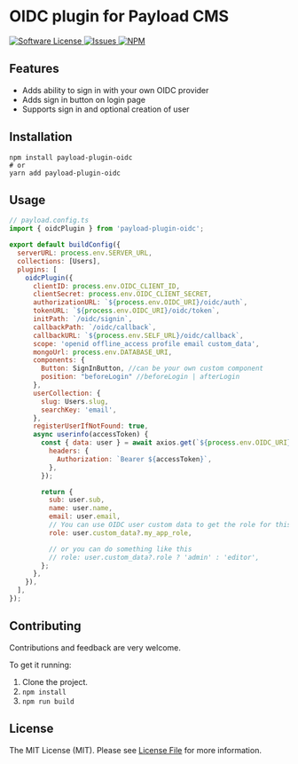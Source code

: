 # OIDC plugin for Payload CMS

<a href="LICENSE">
  <img src="https://img.shields.io/badge/license-MIT-brightgreen.svg" alt="Software License" />
</a>
<a href="https://github.com/gousta/payload-plugin-oidc/issues">
  <img src="https://img.shields.io/github/issues/gousta/payload-plugin-oidc.svg" alt="Issues" />
</a>
<a href="https://npmjs.org/package/payload-plugin-oidc">
  <img src="https://img.shields.io/npm/v/payload-plugin-oidc.svg?style=flat-squar" alt="NPM" />
</a>

## Features

- Adds ability to sign in with your own OIDC provider
- Adds sign in button on login page
- Supports sign in and optional creation of user

## Installation

```
npm install payload-plugin-oidc
# or
yarn add payload-plugin-oidc
```

## Usage

```js
// payload.config.ts
import { oidcPlugin } from 'payload-plugin-oidc';

export default buildConfig({
  serverURL: process.env.SERVER_URL,
  collections: [Users],
  plugins: [
    oidcPlugin({
      clientID: process.env.OIDC_CLIENT_ID,
      clientSecret: process.env.OIDC_CLIENT_SECRET,
      authorizationURL: `${process.env.OIDC_URI}/oidc/auth`,
      tokenURL: `${process.env.OIDC_URI}/oidc/token`,
      initPath: `/oidc/signin`,
      callbackPath: `/oidc/callback`,
      callbackURL: `${process.env.SELF_URL}/oidc/callback`,
      scope: 'openid offline_access profile email custom_data',
      mongoUrl: process.env.DATABASE_URI,
      components: {
        Button: SignInButton, //can be your own custom component
        position: "beforeLogin" //beforeLogin | afterLogin
      },
      userCollection: {
        slug: Users.slug,
        searchKey: 'email',
      },
      registerUserIfNotFound: true,
      async userinfo(accessToken) {
        const { data: user } = await axios.get(`${process.env.OIDC_URI}/oidc/me`, {
          headers: {
            Authorization: `Bearer ${accessToken}`,
          },
        });

        return {
          sub: user.sub,
          name: user.name,
          email: user.email,
          // You can use OIDC user custom data to get the role for this app
          role: user.custom_data?.my_app_role,

          // or you can do something like this
          // role: user.custom_data?.role ? 'admin' : 'editor',
        };
      },
    }),
  ],
});
```

## Contributing

Contributions and feedback are very welcome.

To get it running:

1. Clone the project.
2. `npm install`
3. `npm run build`

## License

The MIT License (MIT). Please see [License File](LICENSE) for more information.

[link-contributors]: ../../contributors
